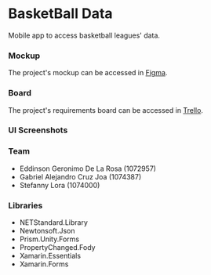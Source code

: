 # BasketBall Data
Mobile app to access basketball leagues' data.
### Mockup
The project's mockup can be accessed in [Figma](https://www.figma.com/file/DntJ4V7qD6rAMLvr4zwLs3/Ludis-Virtual?node-id=0%3A1).
### Board
The project's requirements board can be accessed in [Trello](https://trello.com/b/6T5ufA8x/ludis-virtual).
### UI Screenshots
### Team
- Eddinson Geronimo De La Rosa (1072957)
- Gabriel Alejandro Cruz Joa (1074387)
- Stefanny Lora (1074000)
### Libraries
- NETStandard.Library
- Newtonsoft.Json
- Prism.Unity.Forms
- PropertyChanged.Fody
- Xamarin.Essentials
- Xamarin.Forms
